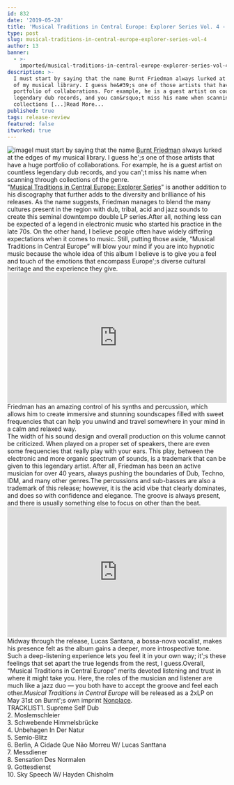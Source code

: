 ```yaml
---
id: 832
date: '2019-05-28'
title: 'Musical Traditions in Central Europe: Explorer Series Vol. 4 - Loose Lips'
type: post
slug: musical-traditions-in-central-europe-explorer-series-vol-4
author: 13
banner:
  - >-
    imported/musical-traditions-in-central-europe-explorer-series-vol-4/image832.jpeg
description: >-
  I must start by saying that the name Burnt Friedman always lurked at the edges
  of my musical library. I guess he&#39;s one of those artists that have a huge
  portfolio of collaborations. For example, he is a guest artist on countless
  legendary dub records, and you can&rsquo;t miss his name when scanning through
  collections [...]Read More...
published: true
tags: release-review
featured: false
itworked: true
---
```

![image](../imported/musical-traditions-in-central-europe-explorer-series-vol-4/image832.jpeg)I must start by saying that the name [Burnt Friedman](https://burntfriedman.com) always lurked at the edges of my musical library. I guess he';s one of those artists that have a huge portfolio of collaborations. For example, he is a guest artist on countless legendary dub records, and you can';t miss his name when scanning through collections of the genre.  
"[Musical Traditions in Central Europe: Explorer Series](https://www.deejay.de/Burnt_Friedman_Musical_Traditions_in_Central_Europe_NON48_Vinyl__355424)" is another addition to his discography that further adds to the diversity and brilliance of his releases. As the name suggests, Friedman manages to blend the many cultures present in the region with dub, tribal, acid and jazz sounds to create this seminal downtempo double LP series.After all, nothing less can be expected of a legend in electronic music who started his practice in the late 70s. On the other hand, I believe people often have widely differing expectations when it comes to music. Still, putting those aside, “Musical Traditions in Central Europe” will blow your mind if you are into hypnotic music because the whole idea of this album I believe is to give you a feel and touch of the emotions that encompass Europe';s diverse cultural heritage and the experience they give.<iframe width='100%' height='300' scrolling='no' frameborder='no' allow='autoplay' src='https://w.soundcloud.com/player/?url=https%3A//api.soundcloud.com/tracks/625419270&color=%23ff5500&auto_play=false&hide_related=false&show_comments=true&show_user=true&show_reposts=false&show_teaser=true'></iframe>Friedman has an amazing control of his synths and percussion, which allows him to create immersive and stunning soundscapes filled with sweet frequencies that can help you unwind and travel somewhere in your mind in a calm and relaxed way.  
The width of his sound design and overall production on this volume cannot be criticized. When played on a proper set of speakers, there are even some frequencies that really play with your ears. This play, between the electronic and more organic spectrum of sounds, is a trademark that can be given to this legendary artist. After all, Friedman has been an active musician for over 40 years, always pushing the boundaries of Dub, Techno, IDM, and many other genres.The percussions and sub-basses are also a trademark of this release; however, it is the acid vibe that clearly dominates, and does so with confidence and elegance. The groove is always present, and there is usually something else to focus on other than the beat.<iframe width='100%' height='300' scrolling='no' frameborder='no' allow='autoplay' src='https://www.youtube.com/embed/iyh5w7FNWwU'></iframe>Midway through the release, Lucas Santana, a bossa-nova vocalist, makes his presence felt as the album gains a deeper, more introspective tone. Such a deep-listening experience lets you feel it in your own way; it';s these feelings that set apart the true legends from the rest, I guess.Overall, “Musical Traditions in Central Europe” merits devoted listening and trust in where it might take you. Here, the roles of the musician and listener are much like a jazz duo — you both have to accept the groove and feel each other._Musical Traditions in Central Europe_ will be released as a 2xLP on May 31st on Burnt';s own imprint [Nonplace](https://nonplace.de).  
TRACKLIST1\. Supreme Self Dub  
2\. Moslemschleier  
3\. Schwebende Himmelsbrücke  
4\. Unbehagen In Der Natur  
5\. Semio-Blitz  
6\. Berlin, A Cidade Que Não Morreu W/ Lucas Santtana  
7\. Messdiener  
8\. Sensation Des Normalen  
9\. Gottesdienst  
10\. Sky Speech W/ Hayden Chisholm